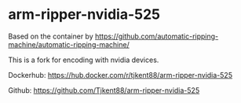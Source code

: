 # arm-ripper-nvidia-525

Based on the container by 
https://github.com/automatic-ripping-machine/automatic-ripping-machine/

This is a fork for encoding with nvidia devices.

Dockerhub:
https://hub.docker.com/r/tjkent88/arm-ripper-nvidia-525

Github:
https://github.com/Tjkent88/arm-ripper-nvidia-525
